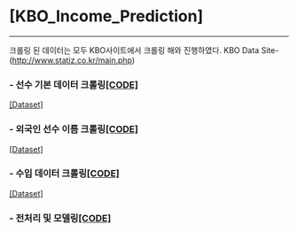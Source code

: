 # [KBO_Income_Prediction]
-----------------------------------------------------------------------------------------------------------------------------------------


크롤링 된 데이터는 모두 KBO사이트에서 크롤링 해와 진행하였다.
KBO Data Site- (http://www.statiz.co.kr/main.php)
### - 선수 기본 데이터 크롤링[[CODE]](https://github.com/I-SUBIN/KBO_Income_Prediction/blob/master/code/Statiz_All_Season_Crawling.ipynb)
[[Dataset]](https://github.com/I-SUBIN/KBO_Income_Prediction/blob/master/data/data_1982_2020.csv)

### - 외국인 선수 이름 크롤링[[CODE]](https://github.com/I-SUBIN/KBO_Income_Prediction/blob/master/code/Foreigner_Crawling.ipynb)
[[Dataset]](https://github.com/I-SUBIN/KBO_Income_Prediction/blob/master/data/foreigner_1982_2020.csv)

### - 수입 데이터 크롤링[[CODE]](https://github.com/I-SUBIN/KBO_Income_Prediction/blob/master/code/Income_Crawling.ipynb)
[[Dataset]](https://github.com/I-SUBIN/KBO_Income_Prediction/blob/master/data/income.csv)

### - 전처리 및 모델링[[CODE]](https://github.com/I-SUBIN/KBO_Income_Prediction/blob/master/code/Income_Prediction.ipynb)



